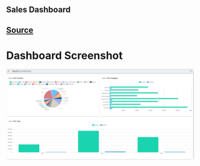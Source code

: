 ## Sales Dashboard

## [Source](https://towardsdatascience.com/how-to-build-and-deploy-your-dashboard-with-python-google-sheet-and-vue-js-c34140c1afc8)

# Dashboard Screenshot
![Screenshot](./screenshots/dashboard.JPG?raw=true "Sales Dashboard")

